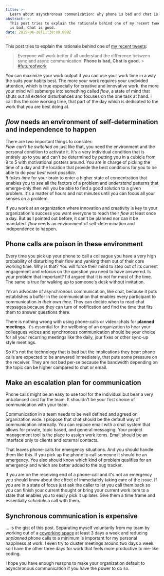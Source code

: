 ```yaml
---
title: >-
  Learn about asynchronous communication: why phone is bad and chat is good
abstract: >-
  This post tries to explain the rationale behind one of my recent tweets: Phone
  is bad, Chat is good.
date: 2015-06-28T11:30:00.000Z
---
```


This post tries to explain the rationale behind one of
[my recent tweets](https://twitter.com/coderbyheart/status/612577493594284032):

> Everyone will work better if all understand the difference between sync and
> async communication: **Phone is bad, Chat is good.** >
> [#futureofwork](https://twitter.com/hashtag/futureofwork?src=hash)

You can maximize your work output if you can use your work time in a way the
suits your habits best. The more your work requires your undivided attention,
which is true especially for creative and innovative work, the more your mind
will submerge into something called _flow_, a state of mind that shuts out all
exterior disturbances and focuses on the one task at hand. I call this the core
working time, that part of the day which is dedicated to the work that you are
best doing at.

## _flow_ needs an environment of self-determination and independence to happen

There are two important things to consider:  
_Flow can't be switched on_ just like that, you need the environment and the
personal condition to activate it. It's a very individual condition that is
entirely up to you and can't be determined by putting you in a cubicle from 9 to
5 with motivational posters around. You are in charge of picking the time of a
day and the location that provide the best conditions for you to be able to do
_your best work possible_.  
_It takes time_ for your brain to enter a higher state of concentration that
enables you to _see_ all the factors of a problem and _understand_ patterns that
emerge-only then will you be able to find a good solution to a given problem.
It's a matter of hours and not minutes until you can focus all your senses on a
problem.

If you work at an organization where innovation and creativity is key to your
organization's success you want everyone to reach their _flow_ at least once a
day. But as I pointed out before, it can't be planned nor can it be mandated.
_flow_ needs an environment of self-determination and independence to happen.

## Phone calls are poison in these environment

Every time you pick up your phone to call a colleague you have a very high
probability of disturbing their flow and yanking them out of their core working
time. Why is that? You will force their mind to step out of its current
engagement and refocus on the question you need to have answered. Is your
problem that important? I'd argued that it is not for most of the time. The same
is true for walking up to someone's desk without invitation.

I'm an advocate of asynchronous communication, like chat, because it puts
establishes a buffer in the communication that enables every participant to
communication _in their own time_. They can decide when to read chat messages
because they can turn of notification and find the time that fits them to answer
questions there.

There is nothing wrong with using phone-calls or video-chats for **planned
meetings**. It's essential for the wellbeing of an organization to hear your
colleagues voices and synchronous communication should be your choice for all
your recurring meetings like the daily, jour fixes or other sync-up style
meetings.

So it's not the technology that is bad but the implications they bear: phone
calls are expected to be answered immediately, that puts some pressure on the
receiver. They are not bad per-se because the bandwidth depending on the topic
can be higher compared to chat or email.

## Make an escalation plan for communication

Phone calls might be an easy to use tool for the individual but bear a very
unbalanced cost for the team. It shouldn't be your first choice of communication
with your team.

Communication in a team needs to be well defined and agreed on organization
wide. I propose that chat should be the default way of communication internally.
You can replace email with a chat system that allows for private, topic based,
and general messaging. Your project management tool is the place to assign work
items. Email should be an interface only to clients and external contacts.

That leaves phone-calls for emergency situations. And you should handle them
like this. If you pick up the phone to call someone it should be an emergency.
You also should know which kind of problem qualifies for an emergency and which
are better added to the bug tracker.

If you are on the receiving end of a phone-call and it's not an emergency you
should know about the effect of immediately taking care of the issue. If you are
in a state of focus just ask the caller to let you call them back so you can
finish your current thought or bring your current work item to a state that
enables you to easily pick it up later. Give them a time frame and essentially
_schedule_ a call with them.

## Synchronous communication is expensive

… is the gist of this post. Separating myself voluntarily from my team by
working out of a [coworking space](http://www.die-zentrale-ffm.de/en/) at least
3 days a week and reducing _unplanned_ phone calls to a minimum is important for
my personal happiness at work. I even try to cluster meetings around two days a
week so I have the other three days for work that feels more productive to
me-like coding.

I hope you have enough reasons to make your organization default to asynchronous
communication if you have the power to do so.

